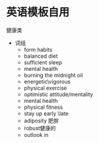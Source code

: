 # 英语模板自用

健康类

- 词组
  - form habits
  - balanced diet
  - sufficient sleep
  - mental health
  - burning the midnight oil
  - energetic\vigorous
  - physical exercise
  - optimistic attitude/mentality
  - mental health
  - physical fitness
  - stay up early \late
  - adiposity 肥胖
  - robust健康的
  - outlook in 